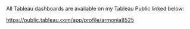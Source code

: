 All Tableau dashboards are available on my Tableau Public linked below:

https://public.tableau.com/app/profile/armonia8525
